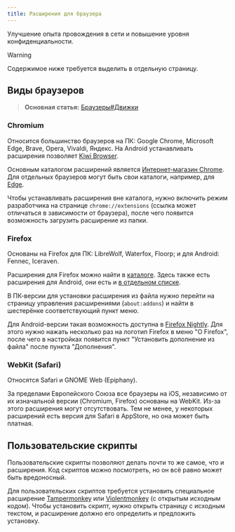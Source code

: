 ```yaml
---
title: Расширения для браузера
---
```


Улучшение опыта провождения в сети и повышение уровня конфиденциальности.

<!--more-->

> [!warning]
> Содержимое ниже требуется выделить в отдельную страницу.

## Виды браузеров

> **Основная статья:** [Браузеры#Движки](/wiki/browsers#движки)

### Chromium

Относится большинство браузеров на ПК: Google Chrome, Microsoft Edge, Brave,
Opera, Vivaldi, Яндекс. На Android устанавливать расширения позволяет
[Kiwi Browser](https://play.google.com/store/apps/details?id=com.kiwibrowser.browser).

Основным каталогом расширений является
[Интернет-магазин Chrome](https://chromewebstore.google.com). Для отдельных
браузеров могут быть свои каталоги, например, для
[Edge](https://microsoftedge.microsoft.com/addons/Microsoft-Edge-Extensions-Home).

Чтобы устанавливать расширения вне каталога, нужно включить режим разработчика
на странице `chrome://extensions` (ссылка может отличаться в зависимости от
браузера), после чего появится возможность загрузить расширение из папки.

### Firefox

Основаны на Firefox для ПК: LibreWolf, Waterfox, Floorp; и для Android: Fennec,
Iceraven.

Расширения для Firefox можно найти в [каталоге](https://addons.mozilla.org).
Здесь также есть расширения для Android, они есть и
[в отдельном списке](https://addons.mozilla.org/android).

В ПК-версии для установки расширения из файла нужно перейти на страницу
управления расширениями (`about:addons`) и найти в шестерёнке соответствующий
пункт меню.

Для Android-версии такая возможность доступна в
[Firefox Nightly](https://play.google.com/store/apps/details?id=org.mozilla.fenix).
Для этого нужно нажать несколько раз на логотип Firefox в меню "О Firefox",
после чего в настройках появится пункт "Установить дополнение из файла" после
пункта "Дополнения".

### WebKit (Safari)

Относятся Safari и GNOME Web (Epiphany).

За пределами Европейского Союза все браузеры на iOS, независимо от их
изначальной версии (Chromium, Firefox) основаны на WebKit. Из-за этого
расширения могут отсутствовать. Тем не менее, у некоторых расширений есть версия
для Safari в AppStore, но она может быть платная.

## Пользовательские скрипты

Пользовательские скрипты позволяют делать почти то же самое, что и расширения.
Код скриптов можно посмотреть, но он всё равно может быть вредоносный.

Для пользовательских скриптов требуется установить специальное расширение
[Tampermonkey](https://www.tampermonkey.net) или
[Violentmonkey](https://violentmonkey.github.io) (с открытым исходным кодом).
Чтобы установить скрипт, нужно открыть страницу с исходным текстом, и расширение
должно его определить и предложить установку.
